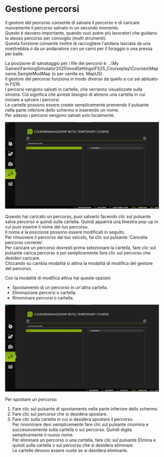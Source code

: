 # Gestione percorsi

  
Il gestore del percorso consente di salvare il percorso e di caricare nuovamente il percorso salvato in un secondo momento.  
Questo è davvero importante, quando vuoi avere più lavoratori che guidano lo stesso percorso per convoglio (multi strumenti).  
Questa funzione consente inoltre di raccogliere l'andana lasciata da una mietitrebbia o da un andanatore con un carro per il foraggio o una pressa per balle.  
  
La posizione di salvataggio per i file dei percorsi è: ..\My Games\FarmingSimulator2025\modSettings\FS25_Courseplay\Courses\Mapname.SampleModMap (o per vanilla es. MapUS).  
Il gestore del percorso funziona in modo diverso da quello a cui sei abituato in FS19.  
I percorsi vengono salvati in cartelle, che verranno visualizzate sulla sinistra. Ciò significa che avresti bisogno di almeno una cartella in cui iniziare a salvare i percorsi.  
Le cartelle possono essere create semplicemente premendo il pulsante nella parte inferiore dello schermo e inserendo un nome.  
Per adesso i percorsi vengono salvati solo localmente.  


![Image](../assets/images/managerbasehelp_0_0_765_430.png)

  
Quando hai caricato un percorso, puoi salvarlo facendo clic sul pulsante salva percorso e quindi sulla cartella. Quindi apparirà una finestra pop-up in cui puoi inserire il nome del tuo percorso.  
Il nome e la posizione possono essere modificati in seguito.  
Per rimuovere il percorso dal tuo veicolo, fai clic sul pulsante 'Cancella percorso corrente'.  
Per caricare un percorso dovresti prima selezionare la cartella, fare clic sul pulsante carica percorso e poi semplicemente fare clic sul percorso che desideri caricare.  
Cliccando su cambia modalità si attiva la modalità di modifica del gestore del percorso.  


  
Con la modalità di modifica attiva hai queste opzioni:  
- Spostamento di un percorso in un'altra cartella.  
- Eliminazione percorsi o cartella.  
- Rinominare percorsi o cartella.  


![Image](../assets/images/manageredithelp_0_0_765_430.png)

  
Per spostare un percorso:  
   1) Fare clic sul pulsante di spostamento nella parte inferiore dello schermo.  
   2) Fare clic sul percorso che si desidera spostare.  
   3) Fare clic sulla cartella in cui si desidera spostare il percorso.  
Per rinominare devi semplicemente fare clic sul pulsante rinomina e successivamente sulla cartella o sul percorso. Quindi digita semplicemente il nuovo nome.  
Per eliminare un percorso o una cartella, fare clic sul pulsante Elimina e quindi sulla cartella o sul percorso che si desidera eliminare.  
Le cartelle devono essere vuote se si desidera eliminarle.  


